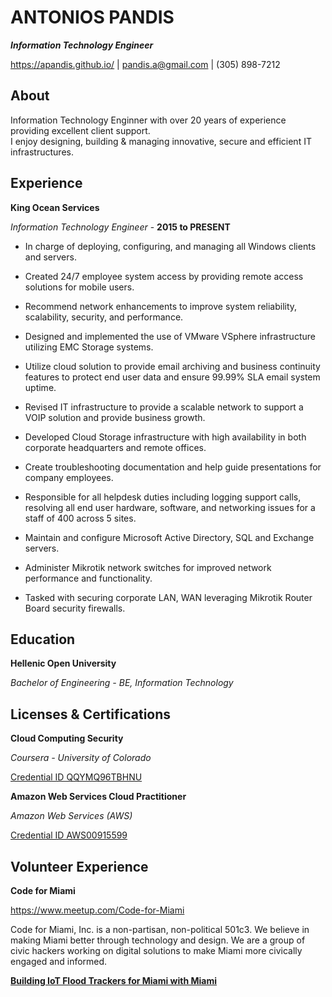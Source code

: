 ANTONIOS PANDIS
===============
***Information Technology Engineer***  

https://apandis.github.io/ | pandis.a@gmail.com | (305) 898-7212  

About
-----
Information Technology Enginner with over 20 years of experience providing excellent client support.  
I enjoy designing, building & managing innovative, secure and efficient IT infrastructures.  

Experience
----------

**King Ocean Services**

*Information Technology Engineer* - **2015 to PRESENT**

- In charge of deploying, configuring, and managing all Windows clients and servers.

- Created 24/7 employee system access by providing remote access solutions for mobile users.

- Recommend network enhancements to improve system reliability, scalability, security, and performance.

- Designed and implemented the use of VMware VSphere infrastructure utilizing EMC Storage systems.

- Utilize cloud solution to provide email archiving and business continuity features to protect end user data and ensure 99.99% SLA email system uptime.

- Revised IT infrastructure to provide a scalable network to support a VOIP solution and provide business growth.

- Developed Cloud Storage infrastructure with high availability in both corporate headquarters and remote offices.

- Create troubleshooting documentation and help guide presentations for company employees.
 
- Responsible for all helpdesk duties including logging support calls, resolving all end user hardware, software, and networking issues for a staff of 400 across 5 sites.

- Maintain and configure Microsoft Active Directory, SQL and Exchange servers.

- Administer Mikrotik network switches for improved network performance and functionality.

- Tasked with securing corporate LAN, WAN leveraging Mikrotik Router Board security firewalls.


Education
---------

**Hellenic Open University**

*Bachelor of Engineering - BE, Information Technology*


Licenses & Certifications
-------------------------

**Cloud Computing Security**

*Coursera - University of Colorado*

[Credential ID QQYMQ96TBHNU](https://www.coursera.org/account/accomplishments/verify/QQYMQ96TBHNU)


**Amazon Web Services Cloud Practitioner**

*Amazon Web Services (AWS)*

[Credential ID AWS00915599](https://www.certmetrics.com/amazon/public/badge.aspx?i=9&t=c&d=2019-05-29&ci=AWS00915599)


Volunteer Experience
--------------------

**Code for Miami**

https://www.meetup.com/Code-for-Miami

Code for Miami, Inc. is a non-partisan, non-political 501c3. We believe in making Miami better through technology and design. We are a group of civic hackers working on digital solutions to make Miami more civically engaged and informed.

[**Building IoT Flood Trackers for Miami with Miami**](https://medium.com/p/building-iot-flood-trackers-for-miami-with-miami-7186a8c7200e)
